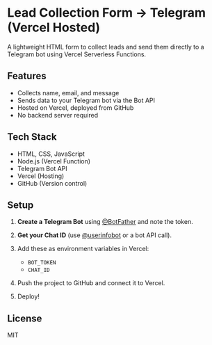 # Lead Collection Form → Telegram (Vercel Hosted)

A lightweight HTML form to collect leads and send them directly to a Telegram bot using Vercel Serverless Functions.

## Features

- Collects name, email, and message
- Sends data to your Telegram bot via the Bot API
- Hosted on Vercel, deployed from GitHub
- No backend server required

## Tech Stack

- HTML, CSS, JavaScript
- Node.js (Vercel Function)
- Telegram Bot API
- Vercel (Hosting)
- GitHub (Version control)

## Setup

1. **Create a Telegram Bot** using [@BotFather](https://t.me/BotFather) and note the token.
2. **Get your Chat ID** (use [@userinfobot](https://t.me/userinfobot) or a bot API call).
3. Add these as environment variables in Vercel:

   - `BOT_TOKEN`
   - `CHAT_ID`

4. Push the project to GitHub and connect it to Vercel.
5. Deploy!

## License

MIT
